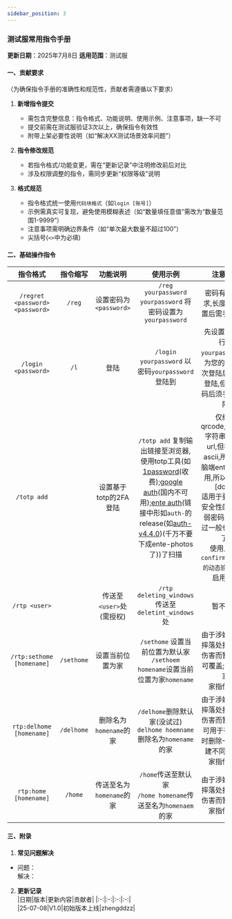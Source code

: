 ```yaml
---
sidebar_position: 3
---
```


### **测试服常用指令手册**  
**更新日期**：2025年7月8日 
**适用范围**：测试服

#### **一、贡献要求**  
（为确保指令手册的准确性和规范性，贡献者需遵循以下要求）  
1. **新增指令提交**  
   - 需包含完整信息：指令格式、功能说明、使用示例、注意事项，缺一不可  
   - 提交前需在测试服验证3次以上，确保指令有效性  
   - 附带上架必要性说明（如“解决XX测试场景效率问题”）  

2. **指令修改规范**  
   - 若指令格式/功能变更，需在“更新记录”中注明修改前后对比  
   - 涉及权限调整的指令，需同步更新“权限等级”说明  

3. **格式规范**  
   - 指令格式统一使用`代码块格式`（如`login [账号]`）  
   - 示例需真实可复现，避免使用模糊表述（如“数量填任意值”需改为“数量范围1-9999”）  
   - 注意事项需明确边界条件（如“单次最大数量不超过100”） 
   - 尖括号(`<>`中为必填)


#### **二、基础操作指令**  


|指令格式|指令缩写|功能说明|使用示例|注意事项|  
|:-:|:-:|:-:|:-:|:-:|  
| `/regret <password> <password>` |   `/reg`   | 设置密码为`<password>` |                                                                                                                                                  `/reg yourpassword yourpassword` 将密码设置为`yourpassword`                                                                                                                                                   |                                                           密码有强度要求,长度>=8,设置后需手动登陆                                                           | 
|       `/login <password>`       |    `/l`    |        登陆         |                                                                                                                                                        `/login yourpassword` 以密码`yourpassword`登陆到                                                                                                                                                        |                                           先设置密码,自行将`yourpassword`改为您的密码,首次登陆后将自动登陆,但设置密码后须手动再登陆                                            |
|           `/totp add`           |            |  设置基于totp的2FA登陆   | `/totp add` 复制输出链接至浏览器,使用totp工具(如[1password](1password.com)(收费);[google auth](https://play.google.com/store/apps/details?id=com.google.android.apps.authenticator2)(国内不可用);[ente auth](https://github.com/ente-io/ente/releases)(链接中形如`auth-`的release(如[auth-v4.4.0](https://github.com/ente-io/ente/releases/tag/auth-v4.4.0))(千万不要下成ente-photos了))了扫描  | 仅给出qrcode,base32字符串似乎在url,但我不会ascii,所并且电脑端ente我不会用,所以没启用[doge]<br/>适用于要求极致安全性的用户和弱密码用户(不过一般也注册不了)<br/>使用`/totp confirm <软件中的动态验证码>`以启用totp |
|          `/rtp <user>`          |            | 传送至`<user>`处(需授权) |                                                                                                                                                      `/rtp deleting_windows`传送至`deletint_windows`处                                                                                                                                                       |                                                                    暂不可用                                                                    |
|    `/rtp:sethome [homename]`    | `/sethome` |     设置当前位置为家      |                                                                                                                                             `/sethome` 设置当前位置为默认家<br/>`/sethoem homename`设置当前位置为家`homename`                                                                                                                                              |                                               由于涉嫌传送至摔落处抵御衰落伤害而暂不可用<br/>可覆盖;最多3个家<br/>家指传送点                                                |
|    `rtp:delhome [homename]`     | `/delhome` | 删除名为`homename`的家  |                                                                                                                                               `/delhome`删除默认家(没试过)<br/>`delhome hoemname`删除名为`homename`的家                                                                                                                                                |                                          由于涉嫌传送至摔落处抵御衰落伤害而暂不可用<br/>可用于有3个家时删除一个以创建不同名的家<br/>家指传送点                                          |
|      `rtp:home [homename]`       |   `/home`   | 传送至名为`homename`的家 |                                                                                                                                                    `/home`传送至默认家<br/>`/home homename`传送至名为`homenaem`的家                                                                                                                                                    |                                                      由于涉嫌传送至摔落处抵御衰落伤害而暂不可用<br/>家指传送点                                                       |



#### **三、附录**  
1. **常见问题解决**  
- 问题：  
     解决：
2. **更新记录**  
   |日期|版本|更新内容|贡献者|
   |:-:|:-:|:-:|:-:|  
   |25-07-08|V1.0|初始版本上线|zhengddzz|  
